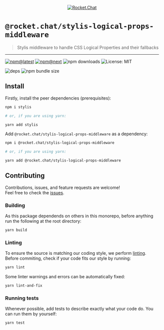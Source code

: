 <!--header-->

<p align="center">
  <a href="https://rocket.chat" title="Rocket.Chat">
    <img src="https://github.com/QuickSales/Rocket.Chat.Artwork/raw/master/Logos/2020/png/logo-horizontal-red.png" alt="Rocket.Chat" />
  </a>
</p>

# `@rocket.chat/stylis-logical-props-middleware`

> Stylis middleware to handle CSS Logical Properties and their fallbacks

---

[![npm@latest](https://img.shields.io/npm/v/@rocket.chat/stylis-logical-props-middleware/latest?style=flat-square)](https://www.npmjs.com/package/@rocket.chat/stylis-logical-props-middleware/v/latest) [![npm@next](https://img.shields.io/npm/v/@rocket.chat/stylis-logical-props-middleware/next?style=flat-square)](https://www.npmjs.com/package/@rocket.chat/stylis-logical-props-middleware/v/next) ![npm downloads](https://img.shields.io/npm/dw/@rocket.chat/stylis-logical-props-middleware?style=flat-square) ![License: MIT](https://img.shields.io/npm/l/@rocket.chat/stylis-logical-props-middleware?style=flat-square)

![deps](https://img.shields.io/librariesio/release/npm/@rocket.chat/stylis-logical-props-middleware?style=flat-square) ![npm bundle size](https://img.shields.io/bundlephobia/min/@rocket.chat/stylis-logical-props-middleware?style=flat-square)

<!--/header-->

## Install

<!--install-->

Firstly, install the peer dependencies (prerequisites):

```sh
npm i stylis

# or, if you are using yarn:

yarn add stylis
```

Add `@rocket.chat/stylis-logical-props-middleware` as a dependency:

```sh
npm i @rocket.chat/stylis-logical-props-middleware

# or, if you are using yarn:

yarn add @rocket.chat/stylis-logical-props-middleware
```

<!--/install-->

## Contributing

<!--contributing(msg)-->

Contributions, issues, and feature requests are welcome!<br />
Feel free to check the [issues](https://github.com/QuickSales/fuselage/issues).

<!--/contributing(msg)-->

### Building

As this package dependends on others in this monorepo, before anything run the following at the root directory:

<!--yarn(build)-->

```sh
yarn build
```

<!--/yarn(build)-->

### Linting

To ensure the source is matching our coding style, we perform [linting](<https://en.wikipedia.org/wiki/Lint_(software)>).
Before commiting, check if your code fits our style by running:

<!--yarn(lint)-->

```sh
yarn lint
```

<!--/yarn(lint)-->

Some linter warnings and errors can be automatically fixed:

<!--yarn(lint-and-fix)-->

```sh
yarn lint-and-fix
```

<!--/yarn(lint-and-fix)-->

### Running tests

Whenever possible, add tests to describe exactly what your code do. You can run them by yourself:

<!--yarn(test)-->

```sh
yarn test
```

<!--/yarn(test)-->
